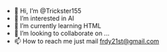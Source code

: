 - 👋 Hi, I’m @Trickster155
- 👀 I’m interested in AI
- 🌱 I’m currently learning HTML
- 💞️ I’m looking to collaborate on ...
- 📫 How to reach me just mail frdy21st@gmail.com

<!---
Trickster155/Trickster155 is a ✨ special ✨ repository because its `README.md` (this file) appears on your GitHub profile.
You can click the Preview link to take a look at your changes.
--->
